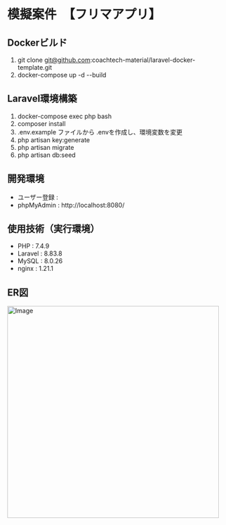 # 模擬案件　【フリマアプリ】

## Dockerビルド
1.  git clone git@github.com:coachtech-material/laravel-docker-template.git
2. docker-compose up -d --build

## Laravel環境構築
1. docker-compose exec php bash
2. composer install
3. .env.example ファイルから .envを作成し、環境変数を変更
4. php artisan key:generate
5. php artisan migrate
6. php artisan db:seed

## 開発環境
* ユーザー登録 : 
* phpMyAdmin : http://localhost:8080/

## 使用技術（実行環境）
* PHP : 7.4.9
* Laravel : 8.83.8
* MySQL : 8.0.26
* nginx : 1.21.1

## ER図
<img width="482" alt="Image" src="https://github.com/user-attachments/assets/77d4eedb-0593-4081-ba11-648962597f9f" />



